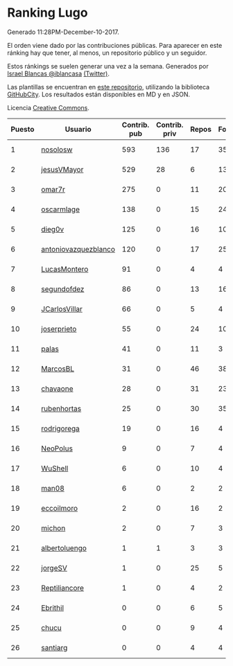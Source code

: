 # Ranking Lugo

Generado 11:28PM-December-10-2017.

El orden viene dado por las contribuciones públicas. Para aparecer en este ránking hay que tener, al menos, un repositorio público y un seguidor.

Estos ránkings se suelen generar una vez a la semana. Generados por [Israel Blancas @iblancasa](https://github.com/iblancasa/) [(Twitter)](https://twitter.com/iblancasa).

Las plantillas se encuentran en [este repositorio](https://github.com/iblancasa/GH-Spanish-Ranking), utilizando la biblioteca [GitHubCity](https://github.com/iblancasa/GitHubCity). Los resultados están disponibles en MD y en JSON.

Licencia [Creative Commons](https://creativecommons.org/licenses/by/4.0/).

| Puesto   |  Usuario  | Contrib. pub | Contrib. priv |Repos| Followers | Desde |  Avatar  |
|----------|-----------|--------------|---------------|-----|-----------|-------|----------|
|1|[nosolosw](https://github.com/nosolosw)|593|136|17|35|2011-01-25|![nosolosw](https://avatars0.githubusercontent.com/u/583546)|
|2|[jesusVMayor](https://github.com/jesusVMayor)|529|28|6|13|2013-09-05|![jesusVMayor](https://avatars2.githubusercontent.com/u/5393537)|
|3|[omar7r](https://github.com/omar7r)|275|0|11|20|2011-02-25|![omar7r](https://avatars2.githubusercontent.com/u/637695)|
|4|[oscarmlage](https://github.com/oscarmlage)|138|0|15|24|2009-06-24|![oscarmlage](https://avatars2.githubusercontent.com/u/98542)|
|5|[dieg0v](https://github.com/dieg0v)|125|0|16|10|2011-06-23|![dieg0v](https://avatars3.githubusercontent.com/u/870654)|
|6|[antoniovazquezblanco](https://github.com/antoniovazquezblanco)|120|0|17|25|2010-06-13|![antoniovazquezblanco](https://avatars1.githubusercontent.com/u/304193)|
|7|[LucasMontero](https://github.com/LucasMontero)|91|0|4|4|2014-05-29|![LucasMontero](https://avatars0.githubusercontent.com/u/7733283)|
|8|[segundofdez](https://github.com/segundofdez)|86|0|13|16|2011-06-25|![segundofdez](https://avatars2.githubusercontent.com/u/875006)|
|9|[JCarlosVillar](https://github.com/JCarlosVillar)|66|0|5|4|2016-04-26|![JCarlosVillar](https://avatars1.githubusercontent.com/u/18684495)|
|10|[joserprieto](https://github.com/joserprieto)|55|0|24|10|2011-10-21|![joserprieto](https://avatars2.githubusercontent.com/u/1142233)|
|11|[palas](https://github.com/palas)|41|0|11|3|2011-02-25|![palas](https://avatars2.githubusercontent.com/u/638102)|
|12|[MarcosBL](https://github.com/MarcosBL)|31|0|46|38|2010-09-06|![MarcosBL](https://avatars1.githubusercontent.com/u/389801)|
|13|[chavaone](https://github.com/chavaone)|28|0|31|23|2011-07-28|![chavaone](https://avatars1.githubusercontent.com/u/944290)|
|14|[rubenhortas](https://github.com/rubenhortas)|25|0|30|35|2013-09-02|![rubenhortas](https://avatars2.githubusercontent.com/u/5363817)|
|15|[rodrigorega](https://github.com/rodrigorega)|19|0|16|4|2013-01-31|![rodrigorega](https://avatars2.githubusercontent.com/u/3441785)|
|16|[NeoPolus](https://github.com/NeoPolus)|9|0|7|4|2012-02-04|![NeoPolus](https://avatars1.githubusercontent.com/u/1407768)|
|17|[WuShell](https://github.com/WuShell)|6|0|10|4|2011-06-25|![WuShell](https://avatars3.githubusercontent.com/u/875005)|
|18|[man08](https://github.com/man08)|6|0|2|2|2015-07-07|![man08](https://avatars0.githubusercontent.com/u/13219860)|
|19|[eccoilmoro](https://github.com/eccoilmoro)|2|0|16|2|2013-01-28|![eccoilmoro](https://avatars1.githubusercontent.com/u/3404161)|
|20|[michon](https://github.com/michon)|2|0|7|3|2009-04-06|![michon](https://avatars3.githubusercontent.com/u/70982)|
|21|[albertoluengo](https://github.com/albertoluengo)|1|1|3|3|2012-08-30|![albertoluengo](https://avatars2.githubusercontent.com/u/2248231)|
|22|[jorgeSV](https://github.com/jorgeSV)|1|0|25|5|2013-04-18|![jorgeSV](https://avatars1.githubusercontent.com/u/4189901)|
|23|[Reptiliancore](https://github.com/Reptiliancore)|1|0|4|2|2016-02-08|![Reptiliancore](https://avatars1.githubusercontent.com/u/17118706)|
|24|[Ebrithil](https://github.com/Ebrithil)|0|0|6|5|2008-12-20|![Ebrithil](https://avatars2.githubusercontent.com/u/41769)|
|25|[chucu](https://github.com/chucu)|0|0|9|4|2012-11-15|![chucu](https://avatars0.githubusercontent.com/u/2808398)|
|26|[santiarg](https://github.com/santiarg)|0|0|4|4|2014-05-16|![santiarg](https://avatars1.githubusercontent.com/u/7600476)|
